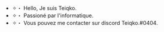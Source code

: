 - ✧・ Hello, Je suis Teiqko.
- ✧・ Passioné par l'informatique.
- ✧・ Vous pouvez me contacter sur discord Teiqko.#0404.
